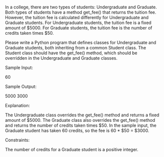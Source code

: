 In a college, there are two types of students: Undergraduate and Graduate. Both types of students have a method get_fee() that returns the tuition fee. However, the tuition fee is calculated differently for Undergraduate and Graduate students. For Undergraduate students, the tuition fee is a fixed amount of $5000. For Graduate students, the tuition fee is the number of credits taken times $50.

Please write a Python program that defines classes for Undergraduate and Graduate students, both inheriting from a common Student class. The Student class should have the get_fee() method, which should be overridden in the Undergraduate and Graduate classes.

Sample Input:

60

Sample Output:

5000
3000

Explanation:

The Undergraduate class overrides the get_fee() method and returns a fixed amount of $5000. The Graduate class also overrides the get_fee() method and returns the number of credits taken times $50. In the sample input, the Graduate student has taken 60 credits, so the fee is 60 * $50 = $3000.

Constraints:

The number of credits for a Graduate student is a positive integer.
